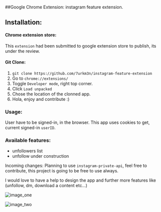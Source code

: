##Google Chrome Extension: instagram feature extension.


## Installation:

#### Chrome extension store:

This `extension` had been submitted to google extension store to publish, its under the review.


#### Git Clone:
1) `git clone https://github.com/7urkm3n/instagram-feature-extension`
2) Go to `chrome://extensions/`
3) Toggle `Developer mode`, right top corner.
4) Click `Load unpacked`
5) Chose the location of the clonned app. 
6) Hola, enjoy and contribute :) 





### Usage:

User have to be signed-in, in the browser. This app uses cookies to get, current signed-in `userID`.

### Available features:
* unfollowers list
* unfollow under construction

Incoming changes: Planning to use `instagram-private-api`, feel free to contribute, this project is going to be free to use always. 

I would love to have a help to design the app and further more features like (unfollow, dm, download a content etc...)

![image_one](https://github.com/7urkm3n/instagram-feature-extension/github.com/img/image_one.png)

![image_two](https://github.com/7urkm3n/instagram-feature-extension/github.com/img/image_two.png)
